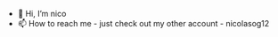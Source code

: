 - 👋 Hi, I’m nico
- 📫 How to reach me - just check out my other account - nicolasog12

<!---
wearebuilders1233/wearebuilders1233 is a ✨ special ✨ repository because its `README.md` (this file) appears on your GitHub profile.
You can click the Preview link to take a look at your changes.
--->

